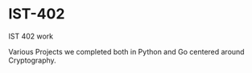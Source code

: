 # IST-402
IST 402 work

Various Projects we completed both in Python and Go centered around Cryptography.
